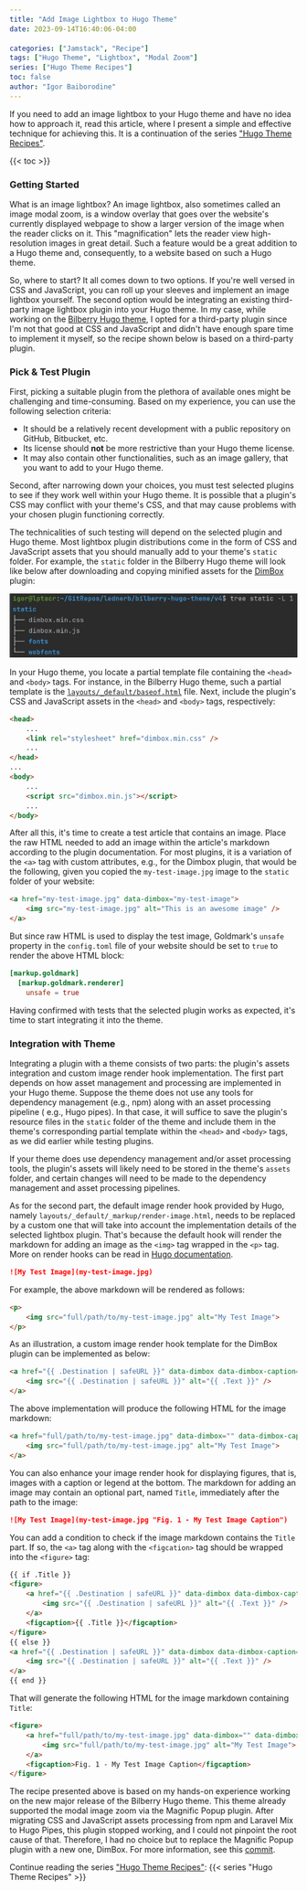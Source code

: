 ```yaml
---
title: "Add Image Lightbox to Hugo Theme"
date: 2023-09-14T16:40:06-04:00

categories: ["Jamstack", "Recipe"]
tags: ["Hugo Theme", "Lightbox", "Modal Zoom"]
series: ["Hugo Theme Recipes"]
toc: false
author: "Igor Baiborodine"
---
```


If you need to add an image lightbox to your Hugo theme and have no idea how to approach it, read this article, where I
present a simple and effective technique for achieving this. It is a continuation of the
series ["Hugo Theme Recipes"](/series/hugo-theme-recipes/).

<!--more-->

{{< toc >}}

### Getting Started
What is an image lightbox? An image lightbox, also sometimes called an image modal zoom, is a window overlay that goes
over the website's currently displayed webpage to show a larger version of the image when the reader clicks on it.
This "magnification" lets the reader view high-resolution images in great detail. Such a feature would be a great
addition to a Hugo theme and, consequently, to a website based on such a Hugo theme.

So, where to start? It all comes down to two options. If you're well versed in CSS and JavaScript, you can roll up your
sleeves and implement an image lightbox yourself. The second option would be integrating an existing third-party image
lightbox plugin into your Hugo theme. In my case, while working on
the [Bilberry Hugo theme](https://github.com/Lednerb/bilberry-hugo-theme), I opted for a third-party
plugin since I'm not that good at CSS and JavaScript and didn't have enough spare time to implement it myself, so the
recipe shown below is based on a third-party plugin.

### Pick & Test Plugin

First, picking a suitable plugin from the plethora of available ones might be challenging and time-consuming. Based on
my experience, you can use the following selection criteria:
* It should be a relatively recent development with a public repository on GitHub, Bitbucket, etc.
* Its license should **not** be more restrictive than your Hugo theme license.
* It may also contain other functionalities, such as an image gallery, that you want to add to your Hugo theme.

Second, after narrowing down your choices, you must test selected plugins to see if they work well within your Hugo
theme. It is possible that a plugin's CSS may conflict with your theme's CSS, and that may cause problems with your
chosen plugin functioning correctly.

The technicalities of such testing will depend on the selected plugin and Hugo theme. Most lightbox plugin distributions
come in the form of CSS and JavaScript assets that you should manually add to your theme's `static` folder. For example,
the `static` folder in the Bilberry Hugo theme will look like below after downloading and copying minified assets for
the [DimBox](https://github.com/hphaavikko/dimbox) plugin:

![Theme's Static Folder with Assets](theme-static-folder-with-assets.png)

In your Hugo theme, you locate a partial template file containing the `<head>` and `<body>` tags. For instance, in the
Bilberry Hugo theme, such a partial template is
the [`layouts/_default/baseof.html`](https://github.com/Lednerb/bilberry-hugo-theme/blob/e35ecca9f03c9579a9fca7aba0b5aa01563f197c/v4/layouts/_default/baseof.html)
file. Next, include the plugin's CSS and JavaScript assets in the `<head>` and `<body>` tags, respectively:

```html
<head>
    ...
    <link rel="stylesheet" href="dimbox.min.css" />
    ...
</head>
...
<body>
    ...
    <script src="dimbox.min.js"></script>
    ...
</body>
```

After all this, it's time to create a test article that contains an image. Place the raw HTML needed to
add an image within the article's markdown according to the plugin documentation. For most plugins, it is a variation of
the `<a>` tag with custom attributes, e.g., for the Dimbox plugin, that would be the following, given you copied
the `my-test-image.jpg` image to the `static` folder of your website:

```html
<a href="my-test-image.jpg" data-dimbox="my-test-image">
    <img src="my-test-image.jpg" alt="This is an awesome image" />
</a>
```

But since raw HTML is used to display the test image, Goldmark's `unsafe` property in the `config.toml` file of your
website should be set to `true` to render the above HTML block:

```toml
[markup.goldmark]
  [markup.goldmark.renderer]
    unsafe = true
```

Having confirmed with tests that the selected plugin works as expected, it's time to start integrating it into the
theme.

### Integration with Theme

Integrating a plugin with a theme consists of two parts: the plugin's assets integration and custom image render hook
implementation. The first part depends on how asset management and processing are implemented in your Hugo theme.
Suppose the theme does not use any tools for dependency management (e.g., npm) along with an asset processing pipeline (
e.g., Hugo pipes). In that case, it will suffice to save the plugin's resource files in the `static` folder of the theme
and include them in the theme's corresponding partial template within the `<head>` and `<body>` tags, as we did earlier
while testing plugins.

If your theme does use dependency management and/or asset processing tools, the plugin's assets will likely need to be
stored in the theme's `assets` folder, and certain changes will need to be made to the dependency management and asset
processing pipelines.

As for the second part, the default image render hook provided by Hugo,
namely `layouts/_default/_markup/render-image.html`, needs to be replaced by a custom one that will take into account
the implementation details of the selected lightbox plugin. That's because the default hook will render the markdown for
adding an image as the `<img>` tag wrapped in the `<p>` tag. More on render hooks can be read
in [Hugo documentation](https://gohugo.io/templates/render-hooks/).

```markdown
![My Test Image](my-test-image.jpg)
```

For example, the above markdown will be rendered as follows:

```html
<p>
    <img src="full/path/to/my-test-image.jpg" alt="My Test Image">
</p>
```

As an illustration, a custom image render hook template for the DimBox plugin can be implemented as below:

```html
<a href="{{ .Destination | safeURL }}" data-dimbox data-dimbox-caption="{{ .Text }}">
    <img src="{{ .Destination | safeURL }}" alt="{{ .Text }}" />
</a>
```

The above implementation will produce the following HTML for the image markdown:

```html
<a href="full/path/to/my-test-image.jpg" data-dimbox="" data-dimbox-caption="My Test Image">
    <img src="full/path/to/my-test-image.jpg" alt="My Test Image">
</a>
```

You can also enhance your image render hook for displaying figures, that is, images with a caption or legend at the
bottom. The markdown for adding an image may contain an optional part, named `Title`, immediately after the path to the
image:

```markdown
![My Test Image](my-test-image.jpg "Fig. 1 - My Test Image Caption")
```

You can add a condition to check if the image markdown contains the `Title` part. If so, the `<a>` tag along with
the `<figcation>` tag should be wrapped into the `<figure>` tag:

```html
{{ if .Title }}
<figure>
    <a href="{{ .Destination | safeURL }}" data-dimbox data-dimbox-caption="{{ .Text }}">
        <img src="{{ .Destination | safeURL }}" alt="{{ .Text }}" />
    </a>
    <figcaption>{{ .Title }}</figcaption>
</figure>
{{ else }}
<a href="{{ .Destination | safeURL }}" data-dimbox data-dimbox-caption="{{ .Text }}">
    <img src="{{ .Destination | safeURL }}" alt="{{ .Text }}" />
</a>
{{ end }}
```

That will generate the following HTML for the image markdown containing `Title`:

```html
<figure>
    <a href="full/path/to/my-test-image.jpg" data-dimbox="" data-dimbox-caption="My Test Image">
        <img src="full/path/to/my-test-image.jpg" alt="My Test Image">
    </a>
    <figcaption>Fig. 1 - My Test Image Caption</figcaption>
</figure>
```

The recipe presented above is based on my hands-on experience working on the new major release of the Bilberry Hugo
theme. This theme already supported the modal image zoom via the Magnific Popup plugin. After migrating CSS and
JavaScript assets processing from npm and Laravel Mix to Hugo Pipes, this plugin stopped working, and I could not
pinpoint the root cause of that. Therefore, I had no choice but to replace the Magnific Popup plugin
with a new one, DimBox. For more information, see
this [commit](https://github.com/Lednerb/bilberry-hugo-theme/commit/01ecf2b1aff791df22411eb7fd262a3dce4359d2).

Continue reading the series ["Hugo Theme Recipes"](/series/hugo-theme-recipes/):
{{< series "Hugo Theme Recipes" >}}
